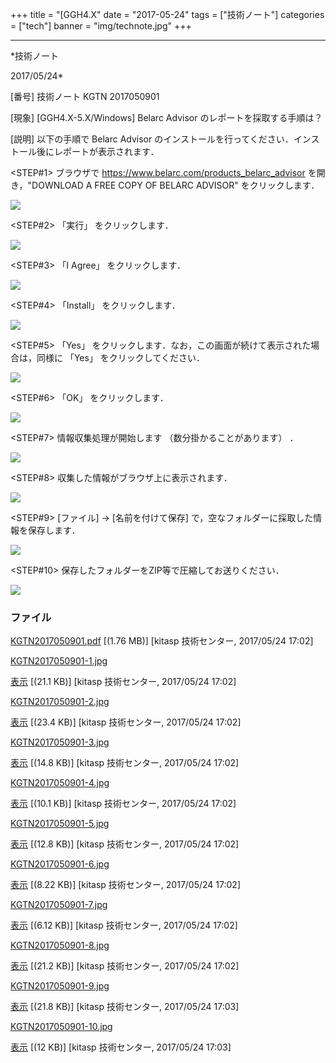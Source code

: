 ﻿+++
title = "[GGH4.X"
date = "2017-05-24"
tags = ["技術ノート"]
categories = ["tech"]
banner = "img/technote.jpg"
+++

-----------------------------------------------------------------------------------------------------------------------------

*技術ノート

2017/05/24*


[番号]
技術ノート KGTN 2017050901

[現象]
[GGH4.X-5.X/Windows] Belarc Advisor のレポートを採取する手順は？

[説明]
以下の手順で Belarc Advisor
のインストールを行ってください．インストール後にレポートが表示されます．

<STEP#1>
ブラウザで <https://www.belarc.com/products_belarc_advisor>
を開き，"DOWNLOAD A FREE COPY OF BELARC ADVISOR" をクリックします．

![](http://techreport.kitasp.net/attachments/download/3643/KGTN2017050901-1.jpg)

<STEP#2>
「実行」 をクリックします．

![](http://techreport.kitasp.net/attachments/download/3644/KGTN2017050901-2.jpg)

<STEP#3>
「I Agree」 をクリックします．

![](http://techreport.kitasp.net/attachments/download/3645/KGTN2017050901-3.jpg)

<STEP#4>
「Install」 をクリックします．

![](http://techreport.kitasp.net/attachments/download/3646/KGTN2017050901-4.jpg)

<STEP#5>
「Yes」 をクリックします．なお，この画面が続けて表示された場合は，同様に
「Yes」 をクリックしてください．

![](http://techreport.kitasp.net/attachments/download/3647/KGTN2017050901-5.jpg)

<STEP#6>
「OK」 をクリックします．

![](http://techreport.kitasp.net/attachments/download/3648/KGTN2017050901-6.jpg)

<STEP#7>
情報収集処理が開始します （数分掛かることがあります） ．

![](http://techreport.kitasp.net/attachments/download/3649/KGTN2017050901-7.jpg)

<STEP#8>
収集した情報がブラウザ上に表示されます．

![](http://techreport.kitasp.net/attachments/download/3650/KGTN2017050901-8.jpg)

<STEP#9>
[ファイル] → [名前を付けて保存]
で，空なフォルダーに採取した情報を保存します．

![](http://techreport.kitasp.net/attachments/download/3651/KGTN2017050901-9.jpg)

<STEP#10>
保存したフォルダーをZIP等で圧縮してお送りください．

![](http://techreport.kitasp.net/attachments/download/3652/KGTN2017050901-10.jpg)


### ファイル

 
 


[KGTN2017050901.pdf](http://techreport.kitasp.net/attachments/download/3642/KGTN2017050901.pdf)
 [(1.76 MB)] [kitasp 技術センター, 2017/05/24
17:02]

[KGTN2017050901-1.jpg](http://techreport.kitasp.net/attachments/download/3643/KGTN2017050901-1.jpg)

[表示](http://techreport.kitasp.net/attachments/3643/KGTN2017050901-1.jpg "表示")
 [(21.1 KB)] [kitasp 技術センター, 2017/05/24
17:02]

[KGTN2017050901-2.jpg](http://techreport.kitasp.net/attachments/download/3644/KGTN2017050901-2.jpg)

[表示](http://techreport.kitasp.net/attachments/3644/KGTN2017050901-2.jpg "表示")
 [(23.4 KB)] [kitasp 技術センター, 2017/05/24
17:02]

[KGTN2017050901-3.jpg](http://techreport.kitasp.net/attachments/download/3645/KGTN2017050901-3.jpg)

[表示](http://techreport.kitasp.net/attachments/3645/KGTN2017050901-3.jpg "表示")
 [(14.8 KB)] [kitasp 技術センター, 2017/05/24
17:02]

[KGTN2017050901-4.jpg](http://techreport.kitasp.net/attachments/download/3646/KGTN2017050901-4.jpg)

[表示](http://techreport.kitasp.net/attachments/3646/KGTN2017050901-4.jpg "表示")
 [(10.1 KB)] [kitasp 技術センター, 2017/05/24
17:02]

[KGTN2017050901-5.jpg](http://techreport.kitasp.net/attachments/download/3647/KGTN2017050901-5.jpg)

[表示](http://techreport.kitasp.net/attachments/3647/KGTN2017050901-5.jpg "表示")
 [(12.8 KB)] [kitasp 技術センター, 2017/05/24
17:02]

[KGTN2017050901-6.jpg](http://techreport.kitasp.net/attachments/download/3648/KGTN2017050901-6.jpg)

[表示](http://techreport.kitasp.net/attachments/3648/KGTN2017050901-6.jpg "表示")
 [(8.22 KB)] [kitasp 技術センター, 2017/05/24
17:02]

[KGTN2017050901-7.jpg](http://techreport.kitasp.net/attachments/download/3649/KGTN2017050901-7.jpg)

[表示](http://techreport.kitasp.net/attachments/3649/KGTN2017050901-7.jpg "表示")
 [(6.12 KB)] [kitasp 技術センター, 2017/05/24
17:02]

[KGTN2017050901-8.jpg](http://techreport.kitasp.net/attachments/download/3650/KGTN2017050901-8.jpg)

[表示](http://techreport.kitasp.net/attachments/3650/KGTN2017050901-8.jpg "表示")
 [(21.2 KB)] [kitasp 技術センター, 2017/05/24
17:02]

[KGTN2017050901-9.jpg](http://techreport.kitasp.net/attachments/download/3651/KGTN2017050901-9.jpg)

[表示](http://techreport.kitasp.net/attachments/3651/KGTN2017050901-9.jpg "表示")
 [(21.8 KB)] [kitasp 技術センター, 2017/05/24
17:03]

[KGTN2017050901-10.jpg](http://techreport.kitasp.net/attachments/download/3652/KGTN2017050901-10.jpg)

[表示](http://techreport.kitasp.net/attachments/3652/KGTN2017050901-10.jpg "表示")
 [(12 KB)] [kitasp 技術センター, 2017/05/24
17:03]


 


 

